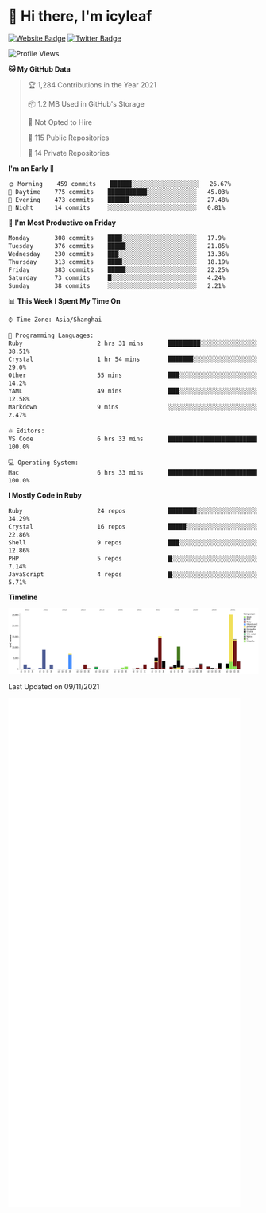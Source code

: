 # 👋 Hi there, I'm icyleaf

[![Website Badge](https://img.shields.io/badge/-icyleaf.com-444444?style=flat&logo=Google-Chrome&logoColor=f2f2f2&link=https://icyleaf.com)](https://icyleaf.com)
[![Twitter Badge](https://img.shields.io/badge/-@icyleaf-1da1f2?style=flat&labelColor=1ca0f1&logo=twitter&logoColor=white&link=https://twitter.com/icyleaf)](https://twitter.com/icyleaf)

<!--START_SECTION:waka-->
![Profile Views](http://img.shields.io/badge/Profile%20Views-11-blue)

**🐱 My GitHub Data** 

> 🏆 1,284 Contributions in the Year 2021
 > 
> 📦 1.2 MB Used in GitHub's Storage 
 > 
> 🚫 Not Opted to Hire
 > 
> 📜 115 Public Repositories 
 > 
> 🔑 14 Private Repositories  
 > 
**I'm an Early 🐤** 

```text
🌞 Morning    459 commits    ██████░░░░░░░░░░░░░░░░░░░   26.67% 
🌆 Daytime    775 commits    ███████████░░░░░░░░░░░░░░   45.03% 
🌃 Evening    473 commits    ██████░░░░░░░░░░░░░░░░░░░   27.48% 
🌙 Night      14 commits     ░░░░░░░░░░░░░░░░░░░░░░░░░   0.81%

```
📅 **I'm Most Productive on Friday** 

```text
Monday       308 commits    ████░░░░░░░░░░░░░░░░░░░░░   17.9% 
Tuesday      376 commits    █████░░░░░░░░░░░░░░░░░░░░   21.85% 
Wednesday    230 commits    ███░░░░░░░░░░░░░░░░░░░░░░   13.36% 
Thursday     313 commits    ████░░░░░░░░░░░░░░░░░░░░░   18.19% 
Friday       383 commits    █████░░░░░░░░░░░░░░░░░░░░   22.25% 
Saturday     73 commits     █░░░░░░░░░░░░░░░░░░░░░░░░   4.24% 
Sunday       38 commits     ░░░░░░░░░░░░░░░░░░░░░░░░░   2.21%

```


📊 **This Week I Spent My Time On** 

```text
⌚︎ Time Zone: Asia/Shanghai

💬 Programming Languages: 
Ruby                     2 hrs 31 mins       █████████░░░░░░░░░░░░░░░░   38.51% 
Crystal                  1 hr 54 mins        ███████░░░░░░░░░░░░░░░░░░   29.0% 
Other                    55 mins             ███░░░░░░░░░░░░░░░░░░░░░░   14.2% 
YAML                     49 mins             ███░░░░░░░░░░░░░░░░░░░░░░   12.58% 
Markdown                 9 mins              ░░░░░░░░░░░░░░░░░░░░░░░░░   2.47%

🔥 Editors: 
VS Code                  6 hrs 33 mins       █████████████████████████   100.0%

💻 Operating System: 
Mac                      6 hrs 33 mins       █████████████████████████   100.0%

```

**I Mostly Code in Ruby** 

```text
Ruby                     24 repos            ████████░░░░░░░░░░░░░░░░░   34.29% 
Crystal                  16 repos            █████░░░░░░░░░░░░░░░░░░░░   22.86% 
Shell                    9 repos             ███░░░░░░░░░░░░░░░░░░░░░░   12.86% 
PHP                      5 repos             █░░░░░░░░░░░░░░░░░░░░░░░░   7.14% 
JavaScript               4 repos             █░░░░░░░░░░░░░░░░░░░░░░░░   5.71%

```


**Timeline**

![Chart not found](https://raw.githubusercontent.com/icyleaf/icyleaf/main/charts/bar_graph.png) 


 Last Updated on 09/11/2021
<!--END_SECTION:waka-->

![Metrics](https://github.com/icyleaf/icyleaf/blob/main/github-metrics.svg)
